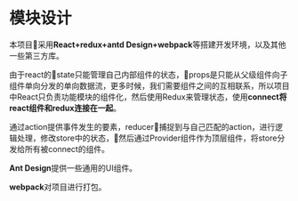 # 模块设计

本项目采用**React+redux+antd Design+webpack**等搭建开发环境，以及其他一些第三方库。

由于react的state只能管理自己内部组件的状态，props是只能从父级组件向子组件单向分发的单向数据流，更多时候，我们需要组件之间的互相联系，所以项目中React只负责功能模块的组件化，然后使用Redux来管理状态，使用**connect将react组件和redux连接在一起**。

通过action提供事件发生的要素，reducer捕捉到与自己匹配的action，进行逻辑处理，修改store中的状态，然后通过Provider组件作为顶层组件，将store分发给所有被connect的组件。

**Ant Design**提供一些通用的UI组件。

**webpack**对项目进行打包。
